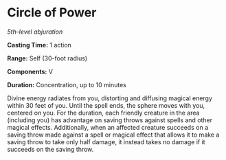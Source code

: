 <title>Circle of Power</title>

# Circle of Power

_5th-level abjuration_

**Casting Time:** 1 action

**Range:** Self (30-foot radius)

**Components:** V

**Duration:** Concentration, up to 10 minutes

Divine energy radiates from you, distorting
and diffusing magical energy within 30 feet
of you. Until the spell ends, the sphere
moves with you, centered on you. For the
duration, each friendly creature in the area
(including you) has advantage on saving
throws against spells and other magical
effects. Additionally, when an affected
creature succeeds on a saving throw made
against a spell or magical effect that allows
it to make a saving throw to take only half
damage, it instead takes no damage if it
succeeds on the saving throw.

